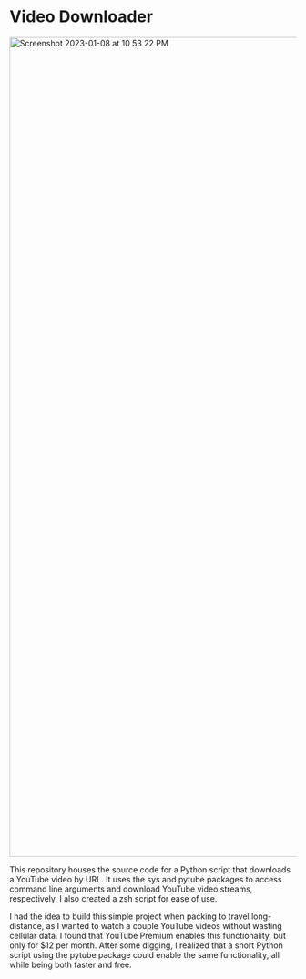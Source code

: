 # Video Downloader

<img width="1440" alt="Screenshot 2023-01-08 at 10 53 22 PM" src="https://user-images.githubusercontent.com/44681827/211238743-e53e0370-66bf-4e76-9406-25bb2423107a.png">

This repository houses the source code for a Python script that downloads a YouTube video by URL. It uses the sys and pytube packages to access command line arguments and download YouTube video streams, respectively. I also created a zsh script for ease of use.

I had the idea to build this simple project when packing to travel long-distance, as I wanted to watch a couple YouTube videos without wasting cellular data. I found that YouTube Premium enables this functionality, but only for $12 per month. After some digging, I realized that a short Python script using the pytube package could enable the same functionality, all while being both faster and free.
